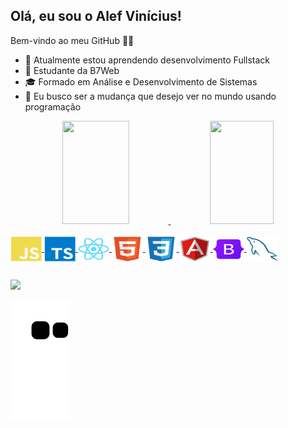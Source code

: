 ## Olá, eu sou o Alef Vinícius! 

Bem-vindo ao meu GitHub 🖖🏻

- 🌱 Atualmente estou aprendendo desenvolvimento Fullstack
- 🚀 Estudante da B7Web
- 🎓 Formado em Análise e Desenvolvimento de Sistemas
- 💭 Eu busco ser a mudança que desejo ver no mundo usando programação

<div align="center">
  <a href="https://github.com/alefvini">
  <img height="165em" width="46%" src="https://github-readme-stats.vercel.app/api?username=alefvini&show_icons=true&theme=radical&include_all_commits=true&count_private=true"/>
  <img height="165em" width="45%" src="https://github-readme-stats.vercel.app/api/top-langs/?username=alefvini&layout=compact&langs_count=7&theme=radical"/>
</div>
<div style="display: inline_block"><br>
  <img align="center" alt="Alef-Js" height="40" width="50" src="https://raw.githubusercontent.com/devicons/devicon/master/icons/javascript/javascript-plain.svg">
  <img align="center" alt="Alef-Ts" height="40" width="50" src="https://raw.githubusercontent.com/devicons/devicon/master/icons/typescript/typescript-plain.svg">
  <img align="center" alt="Alef-React" height="40" width="50" src="https://raw.githubusercontent.com/devicons/devicon/master/icons/react/react-original.svg">
  <img align="center" alt="Alef-HTML" height="40" width="50" src="https://raw.githubusercontent.com/devicons/devicon/master/icons/html5/html5-original.svg">
  <img align="center" alt="Alef-CSS" height="40" width="50" src="https://raw.githubusercontent.com/devicons/devicon/master/icons/css3/css3-original.svg">
  <img align="center" alt="Alef-Angular" height="40" width="50" src="https://raw.githubusercontent.com/devicons/devicon/master/icons/angularjs/angularjs-original.svg">
  <img align="center" alt="Alef-Bootstrap" height="40" width="50" src="https://raw.githubusercontent.com/devicons/devicon/master/icons/bootstrap/bootstrap-original.svg">
  <img align="center" alt="Alef-MySQL" height="40" width="50" src="https://raw.githubusercontent.com/devicons/devicon/master/icons/mysql/mysql-original.svg">
</div>
 
##

<div>
<a href="https://www.linkedin.com/in/alefvini/" target="_blank"><img src="https://img.shields.io/badge/-LinkedIn-%230077B5?style=for-the-badge&logo=linkedin&logoColor=white" target="_blank"></a> 
</div>
   
![snake_gif](https://github.com/alefvini/alefvini/blob/output/github-contribution-grid-snake.svg)
  
